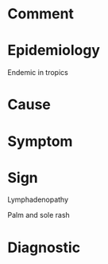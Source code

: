# Comment

# Epidemiology

Endemic in tropics

# Cause

# Symptom

# Sign

Lymphadenopathy

Palm and sole rash

# Diagnostic

